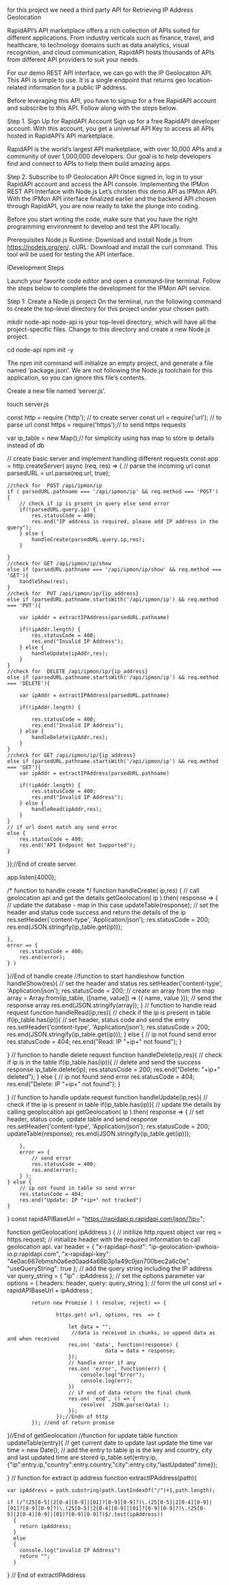 for this project we need a third party API for Retrieving IP Address Geolocation

RapidAPI’s API marketplace offers a rich collection of APIs suited for different applications. From industry verticals such as finance, travel, and healthcare, to technology domains such as data analytics, visual recognition, and cloud communication, RapidAPI hosts thousands of APIs from different API providers to suit your needs.

For our demo REST API interface, we can go with the IP Geolocation API. This API is simple to use. It is a single endpoint that returns geo location-related information for a public IP address. 

Before leveraging this API, you have to signup for a free RapidAPI account and subscribe to this API. Follow along with the steps below.

Step 1. Sign Up for RapidAPI Account
Sign up for a free RapidAPI developer account. With this account, you get a universal API Key to access all APIs hosted in RapidAPI’s API marketplace.

RapidAPI is the world’s largest API marketplace, with over 10,000 APIs and a community of over 1,000,000 developers. Our goal is to help developers find and connect to APIs to help them build amazing apps.

Step 2. Subscribe to IP Geolocation API
Once signed in, log in to your RapidAPI account and access the API console. 
Implementing the IPMon REST API Interface with Node.js
Let’s christen this demo API as IPMon API. With the IPMon API interface finalized earlier and the backend API chosen through RapidAPI, you are now ready to take the plunge into coding. 

Before you start writing the code, make sure that you have the right programming environment to develop and test the API locally.

Prerequisites
Node.js Runtime: Download and install Node.js from https://nodejs.org/en/. 
cURL: Download and install the curl command. This tool will be used for testing the API interface.  


IDevelopment Steps

Launch your favorite code editor and open a command-line terminal. Follow the steps below to complete the development for the IPMon API service.

Step 1: Create a Node.js project
On the terminal, run the following command to create the top-level directory for this project under your chosen path.

mkdir node-api
node-api is your top-level directory, which will have all the project-specific files.  Change to this directory and create a new Node.js project.

cd node-api
npm init -y

The npm init command will initialize an empty project, and generate a file named ‘package.json’.  We are not following the Node.js toolchain for this application, so you can ignore this file’s contents. 

Create a new file named ‘server.js’. 

touch server.js




const http = require ('http'); // to create server
const url = require('url'); // to parse url
const https = require('https');// to send https requests 
 
var ip_table = new Map();// for simplicity using has map to store ip details instead of db

// create basic server and implement handling different requests
const app = http.createServer( async (req, res) => {
    // parse the incoming url
    const parsedURL = url.parse(req.url, true);
    
    //check for  POST /api/ipmon/ip
    if ( parsedURL.pathname === '/api/ipmon/ip' && req.method === 'POST') {
        // check if ip is prsent in query else send error
        if(!parsedURL.query.ip) {
            res.statusCode = 400;
            res.end("IP address is required, please add IP address in the query");
        } else {
            handleCreate(parsedURL.query.ip,res);
        }
        
    }
    //check for GET /api/ipmon/ip/show 
    else if (parsedURL.pathname === '/api/ipmon/ip/show' && req.method === 'GET'){
        handleShow(res);              
    }
    //check for  PUT /api/ipmon/ip/{ip_address}
    else if (parsedURL.pathname.startsWith('/api/ipmon/ip') && req.method === 'PUT'){
        
        var ipAddr = extractIPAddress(parsedURL.pathname)
        
        if(!ipAddr.length) {
            res.statusCode = 400;
            res.end("Invalid IP Address");
        } else {
            handleUpdate(ipAddr,res);
        }
    }
    //check for  DELETE /api/ipmon/ip/{ip_address}
    else if (parsedURL.pathname.startsWith('/api/ipmon/ip') && req.method === 'DELETE'){
        
        var ipAddr = extractIPAddress(parsedURL.pathname)
        
        if(!ipAddr.length) {
          
            res.statusCode = 400;
            res.end("Invalid IP Address");
        } else {
            handleDelete(ipAddr,res);
        }
    }
    //check for GET /api/ipmon/ip/{ip_address}
    else if (parsedURL.pathname.startsWith('/api/ipmon/ip') && req.method === 'GET'){
        var ipAddr = extractIPAddress(parsedURL.pathname)
        
        if(!ipAddr.length) {
            res.statusCode = 400;
            res.end("Invalid IP Address");
        } else {
            handleRead(ipAddr,res);
        }
    } 
    // if url doent match any send error
    else {
        res.statusCode = 400;
        res.end("API Endpoint Not Supported");
    }
});//End of create server.

app.listen(4000);

/* function to handle create */
function handleCreate( ip,res) {
    // call geolocation api and get the details
    getGeolocation( ip ).then( response => {
        // update the database - map in this case
        updateTable(response);
        // set the header and status code success and return the details of the ip
        res.setHeader('content-type', 'Application/json');
        res.statusCode = 200;
        res.end(JSON.stringify(ip_table.get(ip)));
 
    },
    error => {
        res.statusCode = 400;
        res.end(error);
    } )
 
}//End of handle create
//function to start handleshow
function handleShow(res){
    // set the header and status
    res.setHeader('content-type', 'Application/json');
    res.statusCode = 200;
    // create an array from the map 
    array = Array.from(ip_table, ([name, value]) => ({ name, value }));
    // send the response array
    res.end(JSON.stringify(array));
}
// function to handle read request
function handleRead(ip,res){
    // check if the ip is present in table
    if(ip_table.has(ip)){
        // set header, status code and send the entry
        res.setHeader('content-type', 'Application/json');
        res.statusCode = 200;
        res.end(JSON.stringify(ip_table.get(ip)));
    } else {
        // ip not found send error
        res.statusCode = 404;
        res.end("Read: IP "+ip+" not found");
    }
 
}
// function to handle delete request
function handleDelete(ip,res){
    // check if ip is in the table
    if(ip_table.has(ip)){
        // delete and send the success response
        ip_table.delete(ip);
        res.statusCode = 200;
        res.end("Delete:  "+ip+" deleted");
    } else {
        // ip not found send error
        res.statusCode = 404;
        res.end("Delete: IP  "+ip+" not found");
    }
 
}
// function to handle update request
function handleUpdate(ip,res){
    // check if the ip is present in table
    if(ip_table.has(ip)){
        // update the details by calling geoplocation api
        getGeolocation( ip ).then( response => {
            // set header, status code, update table and send response
            res.setHeader('content-type', 'Application/json');
            res.statusCode = 200;
            updateTable(response);
            res.end(JSON.stringify(ip_table.get(ip)));
 
        },
        error => {
            // send error 
            res.statusCode = 400;
            res.end(error);
        } );
    } else {
        // ip not found in table so send error 
        res.statusCode = 404;
        res.end("Update: IP "+ip+" not tracked")
    }   
}
const rapidAPIBaseUrl = "https://rapidapi.p.rapidapi.com/json/?ip=";

function getGeolocation( ipAddress ) {
            // initilize http.rquest object
            var req = https.request;
            // initialize header with the required information to call geolocation api. 
            var header = {
                            "x-rapidapi-host": "ip-geolocation-ipwhois-io.p.rapidapi.com",
                            "x-rapidapi-key": "4e0ac667ebmsh0a6ed0aad4a68b3p1a49c0jsn700bec2a6c0e",
                            "useQueryString": true
                        };
            // add the query string including the IP address
            var query_string = { "ip" : ipAddress };
            // set the options parameter
            var options = {
                                headers: header,
                                query: query_string
                            };
            // form the url
            const url =  rapidAPIBaseUrl + ipAddress ;
 
            return new Promise ( ( resolve, reject) => {
                                
                    https.get( url, options, res  => {
                       
                        let data = "";
                         //data is received in chunks, so uppend data as and when received
                        res.on( 'data', function(response) {
                                    data = data + response;
                        });
                        // handle error if any
                        res.on( 'error', function(err) {
                            console.log("Error");
                            console.log(err);
                        })
                        // if end of data return the final chunk
                        res.on( 'end', () => {
                            resolve(  JSON.parse(data) ); 
                        });
                    });//Endn of http
            }); //end of return promise
}//End of getGeolocation
//function for update table
function updateTable(entry){
    // get current date to update last update the time
    var time = new Date();
    // add the entry to table ip is the key and country, city and last updated time are stored
    ip_table.set(entry.ip, {"ip":entry.ip,"country":entry.country,"city":entry.city,"lastUpdated":time});
 
}
// function for extract ip address
function extractIPAddress(path){
  
    var ipAddress = path.substring(path.lastIndexOf("/")+1,path.length);
  
    if (/^(25[0-5]|2[0-4][0-9]|[01]?[0-9][0-9]?)\.(25[0-5]|2[0-4][0-9]|[01]?[0-9][0-9]?)\.(25[0-5]|2[0-4][0-9]|[01]?[0-9][0-9]?)\.(25[0-5]|2[0-4][0-9]|[01]?[0-9][0-9]?)$/.test(ipAddress))
      {
        return ipAddress;
      }
      else
      {
        console.log("invalid IP Address")
        return "";
      }
  
  } // End of extractIPAddress
